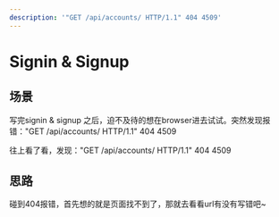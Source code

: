 ```yaml
---
description: '"GET /api/accounts/ HTTP/1.1" 404 4509'
---
```


# Signin & Signup

## 场景

写完signin & signup 之后，迫不及待的想在browser进去试试。突然发现报错："GET /api/accounts/ HTTP/1.1" 404 4509

往上看了看，发现："GET /api/accounts/ HTTP/1.1" 404 4509

## 思路

碰到404报错，首先想的就是页面找不到了，那就去看看url有没有写错吧~



